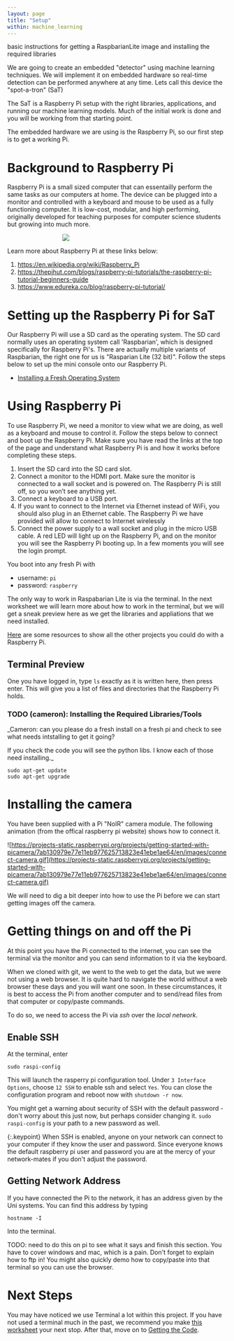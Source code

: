 ```yaml
---
layout: page
title: "Setup"
within: machine_learning
---
```


basic instructions for getting a RaspbarianLite image and installing the required libraries

We are going to create an embedded "detector" using machine learning techniques. We will implement it on embedded hardware so real-time detection can be performed anywhere at any time. Lets call this device the "spot-a-tron" (SaT)

The SaT is a Raspberry Pi setup with the right libraries, applications, and running our machine learning models. Much of the initial work is done and you will be working from that starting point.

The embedded hardware we are using is the Raspberry Pi, so our first step is to get a working Pi.

# Background to Raspberry Pi

Raspberry Pi is a small sized computer that can essentailly perform the same tasks as our computers at home. The device can be plugged into a monitor and controlled with a keyboard and mouse to be used as a fully functioning computer. It is low-cost, modular, and high performing, originally developed for teaching purposes for computer science students but growing into much more.

<div style="width:50%; margin:auto">
	<img src="https://upload.wikimedia.org/wikipedia/commons/f/f1/Raspberry_Pi_4_Model_B_-_Side.jpg "/>
</div>

Learn more about Raspberry Pi at these links below:

<ol>
	<li><a href="https://en.wikipedia.org/wiki/Raspberry_Pi">https://en.wikipedia.org/wiki/Raspberry_Pi</a></li>
    <li><a href="https://thepihut.com/blogs/raspberry-pi-tutorials/the-raspberry-pi-tutorial-beginners-guide">https://thepihut.com/blogs/raspberry-pi-tutorials/the-raspberry-pi-tutorial-beginners-guide</a></li>
    <li><a href="https://www.edureka.co/blog/raspberry-pi-tutorial/">https://www.edureka.co/blog/raspberry-pi-tutorial/</a></li>
</ol>

# Setting up the Raspberry Pi for SaT

Our Raspberry Pi will use a SD card as the operating system. The SD card normally uses an operating system call 'Raspbarian', which is designed specifically for Raspberry Pi's. There are actually multiple variants of Raspbarian, the right one for us is "Rasparian Lite (32 bit)". Follow the steps below to set up the mini console onto our Raspberry Pi.

- [Installing a Fresh Operating System](https://www.raspberrypi.com/software/)

# Using Raspberry Pi

To use Raspberry Pi, we need a monitor to view what we are doing, as well as a keyboard and mouse to control it. Follow the steps below to connect and boot up the Raspberry Pi. Make sure you have read the links at the top of the page and understand what Raspberry Pi is and how it works before completing these steps.

<ol>
	<li>Insert the SD card into the SD card slot.</li>
	<li>Connect a monitor to the HDMI port. Make sure the monitor is connected to a wall socket and is powered on. The Raspberry Pi is still off, so you won’t see anything yet.</li>
    <li>Connect a keyboard to a USB port.</li>
    <li>If you want to connect to the Internet via Ethernet instead of WiFi, you should also plug in an Ethernet cable. The Raspberry Pi we have provided will allow to connect to Internet wirelessly</li>
    <li>Connect the power supply to a wall socket and plug in the micro USB cable. A red LED will light up on the Raspberry Pi, and on the monitor you will see the Raspberry Pi booting up. In a few moments you will see the login prompt.</li>
</ol>

You boot into any fresh Pi with

- username: `pi`
- password: `raspberry`

The only way to work in Raspabarian Lite is via the terminal. In the next worksheet we will learn more about how to work in the terminal, but we will get a sneak preview here as we get the libraries and appliations that we need installed.

<a href="https://projects.raspberrypi.org/en">Here</a> are some resources to show all the other projects you could do with a Raspberry Pi.

## Terminal Preview

One you have logged in, type `ls` exactly as it is written here, then press enter. This will give you a list of files and directories that the Raspberry Pi holds.

### TODO (cameron): Installing the Required Libraries/Tools

\_Cameron: can you please do a fresh install on a fresh pi and check to see what needs intstalling to get it going?

If you check the code you will see the python libs. I know each of those need installing.\_

```
sudo apt-get update
sudo apt-get upgrade

```

# Installing the camera

You have been supplied with a Pi "NoIR" camera module. The following animation (from the offical raspberry pi website) shows how to connect it.

![https://projects-static.raspberrypi.org/projects/getting-started-with-picamera/7ab130979e77e11eb977625713823e41ebe1ae64/en/images/connect-camera.gif](https://projects-static.raspberrypi.org/projects/getting-started-with-picamera/7ab130979e77e11eb977625713823e41ebe1ae64/en/images/connect-camera.gif)

We will need to dig a bit deeper into how to use the Pi before we can start getting images off the camera.

# Getting things on and off the Pi

At this point you have the Pi connected to the internet, you can see the terminal via the monitor and you can send information to it via the keyboard.

When we cloned with git, we went to the web to get the data, but we were not using a web browser. It is quite hard to navigate the world without a web browser these days and you will want one soon. In these circumstances, it is best to access the Pi from another computer and to send/read files from that computer or copy/paste commands.

To do so, we need to access the Pi via _ssh_ over the _local network_.

## Enable SSH

At the terminal, enter

```
sudo raspi-config
```

This will launch the rasperry pi configuration tool. Under `3 Interface Options`, choose `12 SSH` to enable ssh and select `Yes`. You can close the configuration program and reboot now with `shutdown -r now`.

You might get a warning about security of SSH with the default password - don't worry about this just now, but perhaps consider changing it. `sudo raspi-config` is your path to a new password as well.

{:.keypoint}
When SSH is enabled, anyone on your network can connect to your computer if they know the user and password. Since everyone knows the default raspberry pi user and password you are at the mercy of your network-mates if you don't adjust the password.

## Getting Network Address

If you have connected the Pi to the network, it has an address given by the Uni systems. You can find this address by typing

```
hostname -I
```

Into the terminal.

TODO: need to do this on pi to see what it says and finish this section. You have to cover windows and mac, which is a pain. Don't forget to explain how to ftp in! You might also quickly demo how to copy/paste into that terminal so you can use the browser.

# Next Steps

You may have noticed we use Terminal a lot within this project. If you have not used a terminal much in the past, we recommend you make [this worksheet](https://medium.com/@grace.m.nolan/terminal-for-beginners-e492ba10902a) your next stop. After that, move on to [Getting the Code](getting_code.html).
